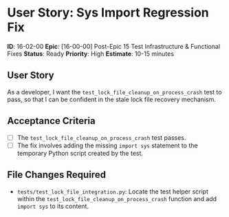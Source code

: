 # User Story: Sys Import Regression Fix
**ID**: 16-02-00
**Epic**: [16-00-00] Post-Epic 15 Test Infrastructure & Functional Fixes
**Status**: Ready
**Priority**: High
**Estimate**: 10-15 minutes

## User Story
As a developer, I want the `test_lock_file_cleanup_on_process_crash` test to pass, so that I can be confident in the stale lock file recovery mechanism.

## Acceptance Criteria
- [ ] The `test_lock_file_cleanup_on_process_crash` test passes.
- [ ] The fix involves adding the missing `import sys` statement to the temporary Python script created by the test.

## File Changes Required
- `tests/test_lock_file_integration.py`: Locate the test helper script within the `test_lock_file_cleanup_on_process_crash` function and add `import sys` to its content.
